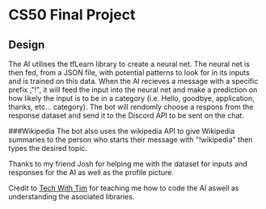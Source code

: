 # CS50 Final Project

## Design
The AI utilises the tfLearn library to create a neural net. The neural net is then fed, from a JSON file, with potential patterns to look for in its inputs and
is trained on this data. When the AI recieves a message with a specific prefix ,"!", it will feed the input into the neural net and make a prediction
on how likely the input is to be in a category (i.e. Hello, goodbye, application, thanks, etc... category). The bot will rendomly choose a respons from
the response dataset and send it to the Discord API to be sent on the chat.


###Wikipedia
The bot also uses the wikipedia API to give Wikipedia summaries to the person who starts their message with "!wikipedia" then types the desired topic.


Thanks to my friend Josh for helping me with the dataset for inputs and responses for the AI as well as the profile picture.

Credit to [Tech With Tim](https://www.youtube.com/watch?v=ON5pGUJDNow&list=PLzMcBGfZo4-ndH9FoC4YWHGXG5RZekt-Q&index=2) for teaching me how to code the AI aswell as understanding the asociated libraries.
